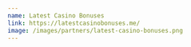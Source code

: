 ```yaml
---
name: Latest Casino Bonuses
link: https://latestcasinobonuses.me/
image: /images/partners/latest-casino-bonuses.png
---
```

